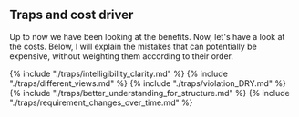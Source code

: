 ## Traps and cost driver
Up to now we have been looking at the benefits. Now, let's have a look at the costs. Below, I will explain the mistakes that can potentially be expensive, without weighting them according to their order.

{% include "./traps/intelligibility_clarity.md" %}
{% include "./traps/different_views.md" %}
{% include "./traps/violation_DRY.md" %}
{% include "./traps/better_understanding_for_structure.md" %}
{% include "./traps/requirement_changes_over_time.md" %}